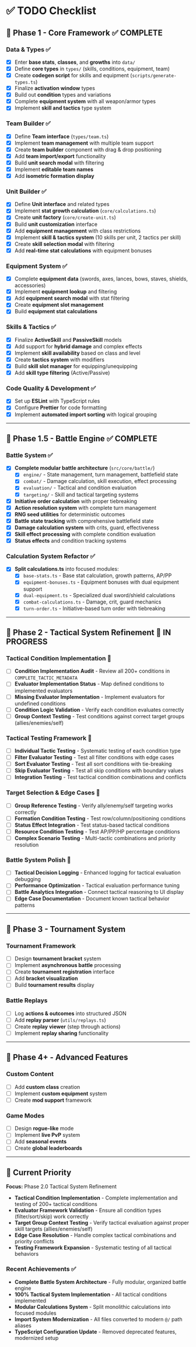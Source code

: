# ✅ TODO Checklist

## 📂 Phase 1 - Core Framework ✅ COMPLETE

### Data & Types ✅

- [x] Enter **base stats**, **classes**, and **growths** into `data/`
- [x] Define **core types** in `types/` (skills, conditions, equipment, team)
- [x] Create **codegen script** for skills and equipment (`scripts/generate-types.ts`)
- [x] Finalize **activation window** types
- [x] Build out **condition** types and variations
- [x] Complete **equipment system** with all weapon/armor types
- [x] Implement **skill and tactics** type system

### Team Builder ✅

- [x] Define **Team interface** (`types/team.ts`)
- [x] Implement **team management** with multiple team support
- [x] Create **team builder** component with drag & drop positioning
- [x] Add **team import/export** functionality
- [x] Build **unit search modal** with filtering
- [x] Implement **editable team names**
- [x] Add **isometric formation display**

### Unit Builder ✅

- [x] Define **Unit interface** and related types
- [x] Implement **stat growth calculation** (`core/calculations.ts`)
- [x] Create **unit factory** (`core/create-unit.ts`)
- [x] Build **unit customization** interface
- [x] Add **equipment management** with class restrictions
- [x] Implement **skill & tactics system** (10 skills per unit, 2 tactics per skill)
- [x] Create **skill selection modal** with filtering
- [x] Add **real-time stat calculations** with equipment bonuses

### Equipment System ✅

- [x] Complete **equipment data** (swords, axes, lances, bows, staves, shields, accessories)
- [x] Implement **equipment lookup** and filtering
- [x] Add **equipment search modal** with stat filtering
- [x] Create **equipment slot management**
- [x] Build **equipment stat calculations**

### Skills & Tactics ✅

- [x] Finalize **ActiveSkill** and **PassiveSkill** models
- [x] Add support for **hybrid damage** and complex effects
- [x] Implement **skill availability** based on class and level
- [x] Create **tactics system** with modifiers
- [x] Build **skill slot manager** for equipping/unequipping
- [x] Add **skill type filtering** (Active/Passive)

### Code Quality & Development ✅

- [x] Set up **ESLint** with TypeScript rules
- [x] Configure **Prettier** for code formatting
- [x] Implement **automated import sorting** with logical grouping

---

## 📂 Phase 1.5 - Battle Engine ✅ COMPLETE

### Battle System ✅

- [x] **Complete modular battle architecture** (`src/core/battle/`)
  - [x] `engine/` - State management, turn management, battlefield state
  - [x] `combat/` - Damage calculation, skill execution, effect processing
  - [x] `evaluation/` - Tactical and condition evaluation
  - [x] `targeting/` - Skill and tactical targeting systems
- [x] **Initiative order calculation** with proper tiebreaking
- [x] **Action resolution system** with complete turn management
- [x] **RNG seed utilities** for deterministic outcomes
- [x] **Battle state tracking** with comprehensive battlefield state
- [x] **Damage calculation system** with crits, guard, effectiveness
- [x] **Skill effect processing** with complete condition evaluation
- [x] **Status effects** and condition tracking systems

### Calculation System Refactor ✅

- [x] **Split calculations.ts** into focused modules:
  - [x] `base-stats.ts` - Base stat calculation, growth patterns, AP/PP
  - [x] `equipment-bonuses.ts` - Equipment bonuses with dual equipment support
  - [x] `dual-equipment.ts` - Specialized dual sword/shield calculations
  - [x] `combat-calculations.ts` - Damage, crit, guard mechanics
  - [x] `turn-order.ts` - Initiative-based turn order with tiebreaking

---

## 📲 Phase 2 - Tactical System Refinement 🚧 IN PROGRESS

### Tactical Condition Implementation 🚧

- [ ] **Condition Implementation Audit** - Review all 200+ conditions in `COMPLETE_TACTIC_METADATA`
- [ ] **Evaluator Implementation Status** - Map defined conditions to implemented evaluators
- [ ] **Missing Evaluator Implementation** - Implement evaluators for undefined conditions
- [ ] **Condition Logic Validation** - Verify each condition evaluates correctly
- [ ] **Group Context Testing** - Test conditions against correct target groups (allies/enemies/self)

### Tactical Testing Framework 🚧

- [ ] **Individual Tactic Testing** - Systematic testing of each condition type
- [ ] **Filter Evaluator Testing** - Test all filter conditions with edge cases
- [ ] **Sort Evaluator Testing** - Test all sort conditions with tie-breaking
- [ ] **Skip Evaluator Testing** - Test all skip conditions with boundary values
- [ ] **Integration Testing** - Test tactical condition combinations and conflicts

### Target Selection & Edge Cases 🚧

- [ ] **Group Reference Testing** - Verify ally/enemy/self targeting works correctly
- [ ] **Formation Condition Testing** - Test row/column/positioning conditions
- [ ] **Status Effect Integration** - Test status-based tactical conditions
- [ ] **Resource Condition Testing** - Test AP/PP/HP percentage conditions
- [ ] **Complex Scenario Testing** - Multi-tactic combinations and priority resolution

### Battle System Polish 🚧

- [ ] **Tactical Decision Logging** - Enhanced logging for tactical evaluation debugging
- [ ] **Performance Optimization** - Tactical evaluation performance tuning
- [ ] **Battle Analytics Integration** - Connect tactical reasoning to UI display
- [ ] **Edge Case Documentation** - Document known tactical behavior patterns

---

## 📂 Phase 3 - Tournament System

### Tournament Framework

- [ ] Design **tournament bracket** system
- [ ] Implement **asynchronous battle** processing
- [ ] Create **tournament registration** interface
- [ ] Add **bracket visualization**
- [ ] Build **tournament results** display

### Battle Replays

- [ ] Log **actions & outcomes** into structured JSON
- [ ] Add **replay parser** (`utils/replays.ts`)
- [ ] Create **replay viewer** (step through actions)
- [ ] Implement **replay sharing** functionality

---

## 📂 Phase 4+ - Advanced Features

### Custom Content

- [ ] Add **custom class** creation
- [ ] Implement **custom equipment** system
- [ ] Create **mod support** framework

### Game Modes

- [ ] Design **rogue-like** mode
- [ ] Implement **live PvP** system
- [ ] Add **seasonal events**
- [ ] Create **global leaderboards**

---

## 📲 Current Priority

**Focus:** Phase 2.0 Tactical System Refinement

- **Tactical Condition Implementation** - Complete implementation and testing of 200+ tactical conditions
- **Evaluator Framework Validation** - Ensure all condition types (filter/sort/skip) work correctly
- **Target Group Context Testing** - Verify tactical evaluation against proper skill targets (allies/enemies/self)
- **Edge Case Resolution** - Handle complex tactical combinations and priority conflicts
- **Testing Framework Expansion** - Systematic testing of all tactical behaviors

### Recent Achievements ✅

- **Complete Battle System Architecture** - Fully modular, organized battle engine
- **100% Tactical System Implementation** - All tactical conditions implemented
- **Modular Calculations System** - Split monolithic calculations into focused modules
- **Import System Modernization** - All files converted to modern `@/` path aliases
- **TypeScript Configuration Update** - Removed deprecated features, modernized setup
